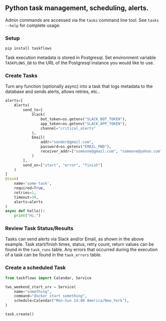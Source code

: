 
## Python task management, scheduling, alerts.

Admin commands are accessed via the `tasks` command line tool. See `tasks --help` for complete usage.  

### Setup
`pip install taskflows`   

Task execution metadata is stored in Postgresql. Set environment variable `TASKFLOWS_DB` to the URL of the Postgresql instance you would like to use.


### Create Tasks
Turn any function (optionally async) into a task that logs metadata to the database and sends alerts, allows retries, etc..
```python
alerts=[
    Alerts(
        send_to=[   
            Slack(
                bot_token=os.getenv("SLACK_BOT_TOKEN"),
                app_token=os.getenv("SLACK_APP_TOKEN"),
                channel="critical_alerts"
            ),
            Email(
                addr="sender@gmail.com", 
                password=os.getenv("EMAIL_PWD"),
                receiver_addr=["someone@gmail.com", "someone@yahoo.com"]
            )
        ],
        send_on=["start", "error", "finish"]
    )
]
@task(
    name='some-task',
    required=True,
    retries=1,
    timeout=30,
    alerts=alerts
)
async def hello():
    print("Hi.")
```

### Review Task Status/Results
Tasks can send alerts via Slack and/or Email, as shown in the above example. Task start/finish times, status, retry count, return values can be found in the `task_runs` table. Any errors that occurred during the execution of a task can be found in the `task_errors` table.


### Create a scheduled Task
```python
from taskflows import Calendar, Service

tws_weekend_start_srv = Service(
    name="something",
    command="docker start something",
    schedule=Calendar("Mon-Sun 14:00 America/New_York"),
)

task.create()
```